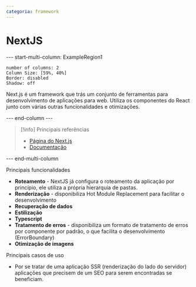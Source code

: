 ```yaml
---
categoria: framework
---
```

# NextJS

--- start-multi-column: ExampleRegion1  
```column-settings  
number of columns: 2
Column Size: [59%, 40%]
Border: disabled
Shadow: off
```

Next.js é um framework que trás um conjunto de ferramentas para desenvolvimento de aplicações para web. Utiliza os componentes do React junto com várias outras funcionalidades e otimizações.

--- end-column ---

> [!info] Principais referências
> - [Página do Next.js](https://nextjs.org/)
>- [Documentação](https://nextjs.org/docs)

--- end-multi-column

Principais funcionalidades

- **Roteamento** - NextJS já configura o roteamento da aplicação por princípio, ele utiliza a própria hierarquia de pastas.
- **Renderização** - disponibiliza Hot Module Replacement para facilitar o desenvolvimento
- **Recuperação de dados**
- **Estilização**
- **Typescript**
- **Tratamento de erros** - disponibiliza um formato de tratamento de erros por componente por padrão, o que facilita o desenvolvimento (ErrorBoundary)
- **Otimização de imagens**

Principais casos de uso

- Por se tratar de uma aplicação SSR (renderização do lado do servidor) aplicações que precisem de um SEO para serem encontradas se beneficiam.